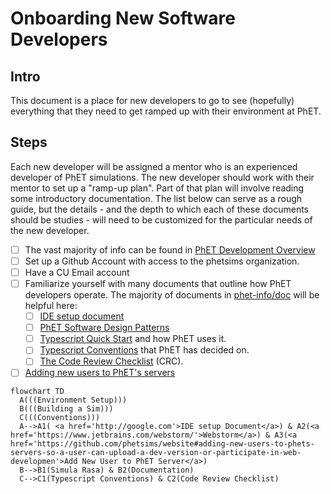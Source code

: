 # Onboarding New Software Developers

## Intro

This document is a place for new developers to go to see (hopefully) everything that they need to get ramped up with 
their environment at PhET.

## Steps

Each new developer will be assigned a mentor who is an experienced developer of PhET simulations.  The new developer
should work with their mentor to set up a "ramp-up plan".  Part of that plan will involve reading some introductory
documentation.  The list below can serve as a rough guide, but the details - and the depth to which each of these
documents should be studies - will need to be customized for the particular needs of the new developer.

- [ ] The vast majority of info can be found in [PhET Development Overview](https://github.com/phetsims/phet-info/blob/master/doc/phet-development-overview.md)
- [ ] Set up a Github Account with access to the phetsims organization.
- [ ] Have a CU Email account
- [ ] Familiarize yourself with many documents that outline how PhET developers operate. The majority of documents in
  [phet-info/doc](https://github.com/phetsims/phet-info/tree/master/doc) will be helpful here:
  - [ ] [IDE setup document](https://github.com/phetsims/phet-info/blob/master/ide/idea/setup.md)
  - [ ] [PhET Software Design Patterns](./phet-software-design-patterns.md)
  - [ ] [Typescript Quick Start](./typescript-quick-start.md) and how PhET uses it.
  - [ ] [Typescript Conventions](./typescript-conventions.md) that PhET has decided on.
  - [ ] [The Code Review Checklist](../checklists/code_review_checklist.md) (CRC).
- [ ] [Adding new users to PhET's servers](https://github.com/phetsims/website#adding-new-users-to-phets-servers-so-a-user-can-upload-a-dev-version-or-participate-in-web-development)

```mermaid
flowchart TD
  A(((Environment Setup)))
  B(((Building a Sim)))
  C(((Conventions)))
  A-->A1( <a href='http://google.com'>IDE setup Document</a>) & A2(<a href='https://www.jetbrains.com/webstorm/'>Webstorm</a>) & A3(<a href='https://github.com/phetsims/website#adding-new-users-to-phets-servers-so-a-user-can-upload-a-dev-version-or-participate-in-web-developmen'>Add New User to PhET Server</a>)
  B-->B1(Simula Rasa) & B2(Documentation)
  C-->C1(Typescript Conventions) & C2(Code Review Checklist)
```

